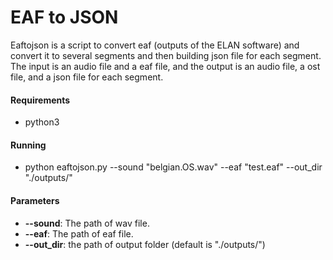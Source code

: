 
# EAF to JSON
Eaftojson is a script to convert eaf (outputs of the ELAN software) and convert it to several segments and then building json file for each segment.
The input is an audio file and a eaf file, and the output is an audio file, a ost file, and a json file for each segment.

#### Requirements 
	
* python3

#### Running 
	
* python eaftojson.py --sound "belgian.OS.wav" --eaf "test.eaf" --out_dir "./outputs/"

#### Parameters
	
* **--sound**: The path of wav file.
* **--eaf**: The path of eaf file. 
* **--out_dir**: the path of output folder (default is "./outputs/") 
